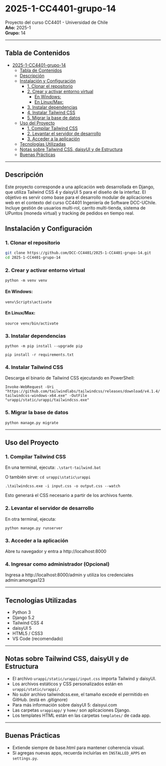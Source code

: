 # 2025-1-CC4401-grupo-14

Proyecto del curso CC4401 - Universidad de Chile  
**Año:** 2025-1  
**Grupo:** 14

---

## Tabla de Contenidos

- [2025-1-CC4401-grupo-14](#2025-1-cc4401-grupo-14)
  - [Tabla de Contenidos](#tabla-de-contenidos)
  - [Descripción](#descripción)
  - [Instalación y Configuración](#instalación-y-configuración)
    - [1. Clonar el repositorio](#1-clonar-el-repositorio)
    - [2. Crear y activar entorno virtual](#2-crear-y-activar-entorno-virtual)
      - [En Windows:](#en-windows)
      - [En Linux/Max:](#en-linuxmax)
    - [3. Instalar dependencias](#3-instalar-dependencias)
    - [4. Instalar Tailwind CSS](#4-instalar-tailwind-css)
    - [5. Migrar la base de datos](#5-migrar-la-base-de-datos)
  - [Uso del Proyecto](#uso-del-proyecto)
    - [1. Compilar Tailwind CSS](#1-compilar-tailwind-css)
    - [2. Levantar el servidor de desarrollo](#2-levantar-el-servidor-de-desarrollo)
    - [3. Acceder a la aplicación](#3-acceder-a-la-aplicación)
  - [Tecnologías Utilizadas](#tecnologías-utilizadas)
  - [Notas sobre Tailwind CSS, daisyUI y de Estructura](#notas-sobre-tailwind-css-daisyui-y-de-estructura)
  - [Buenas Prácticas](#buenas-prácticas)

---


## Descripción

Este proyecto corresponde a una aplicación web desarrollada en Django, que utiliza Tailwind CSS 4 y daisyUI 5 para el diseño de la interfaz. El objetivo es servir como base para el desarrollo modular de aplicaciones web en el contexto del curso CC4401 Ingeniería de Software DCC-UChile. Incluye gestión de usuarios multi-rol, carrito multi-tienda, sistema de UPuntos (moneda virtual) y tracking de pedidos en tiempo real.


## Instalación y Configuración

### 1. Clonar el repositorio

```bash
git clone https://github.com/DCC-CC4401/2025-1-CC4401-grupo-14.git
cd 2025-1-CC4401-grupo-14
```

### 2. Crear y activar entorno virtual

`python -m venv venv`
#### En Windows:
`venv\Scripts\activate`
#### En Linux/Max:
`source venv/bin/activate`

### 3. Instalar dependencias
`python -m pip install --upgrade pip`

`pip install -r requirements.txt`

### 4. Instalar Tailwind CSS
Descarga el binario de Tailwind CSS ejecutando en PowerShell:

`Invoke-WebRequest -Uri "https://github.com/tailwindlabs/tailwindcss/releases/download/v4.1.4/tailwindcss-windows-x64.exe" -OutFile "urappi/static/urappi/tailwindcss.exe"`

### 5. Migrar la base de datos
`python manage.py migrate`

---

## Uso del Proyecto

### 1. Compilar Tailwind CSS

En una terminal, ejecuta:
`.\start-tailwind.bat`

O también sirve:
`cd urappi\static\urappi`

`.\tailwindcss.exe -i input.css -o output.css --watch`

Esto generará el CSS necesario a partir de los archivos fuente.

### 2. Levantar el servidor de desarrollo

En otra terminal, ejecuta:

`python manage.py runserver`


### 3. Acceder a la aplicación
Abre tu navegador y entra a http://localhost:8000

### 4. Ingresar como administrador (Opcional)
Ingresa a http://localhost:8000/admin y utiliza los credenciales admin:amongas123

---

## Tecnologías Utilizadas

- Python 3
- Django 5.2
- Tailwind CSS 4
- daisyUI 5
- HTML5 / CSS3
- VS Code (recomendado)

---

## Notas sobre Tailwind CSS, daisyUI y de Estructura

- El archivo `urappi/static/urappi/input.css` importa Tailwind y daisyUI.
- Los archivos estáticos y CSS personalizados están en `urappi/static/urappi/`.
- No subir archivo tailwindcss.exe, el tamaño excede el permitido en GitHub. (está en .gitignore)
- Para más información sobre daisyUI 5: daisyui.com
- Las carpetas `urappiapp/` y `home/` son aplicaciones Django.
- Los templates HTML están en las carpetas `templates/` de cada app.


---

## Buenas Prácticas

- Extiende siempre de base.html para mantener coherencia visual.
- Si agregas nuevas apps, recuerda incluirlas en `INSTALLED_APPS` en `settings.py`.
